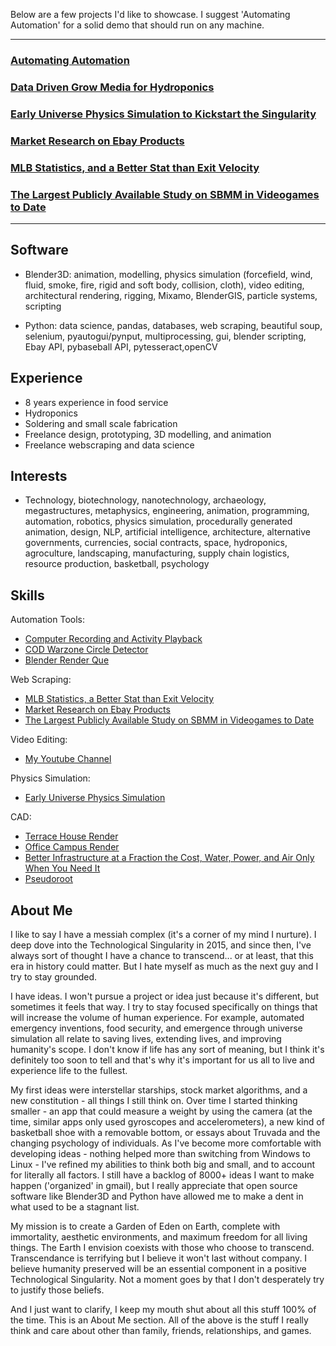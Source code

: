Below are a few projects I'd like to showcase. I suggest 'Automating Automation' for a solid demo that should run on any machine.

------

### [Automating Automation](https://github.com/kelmensonj/Computer-Recording-and-Activity-Playback)

### [Data Driven Grow Media for Hydroponics](https://github.com/kelmensonj/Pseudoroot)

### [Early Universe Physics Simulation to Kickstart the Singularity](https://github.com/kelmensonj/Newtownian-Physics-Engine)

### [Market Research on Ebay Products](https://github.com/kelmensonj/UPC-s-and-the-Ebay-API-for-a-Million-Dollar-Heist)

### [MLB Statistics, and a Better Stat than Exit Velocity](https://github.com/kelmensonj/Pybaseball-Pandas-and-Python-for-DIY-Sabermetrics)

### [The Largest Publicly Available Study on SBMM in Videogames to Date](https://github.com/kelmensonj/Warzone-SBMM-APP-Much-Improved)

------


## **Software**
* Blender3D: animation, modelling, physics simulation (forcefield, wind, fluid, smoke, fire, rigid and soft body, collision, cloth), video editing, architectural rendering, rigging, Mixamo, BlenderGIS, particle systems, scripting

* Python: data science, pandas, databases, web scraping, beautiful soup, selenium, pyautogui/pynput, multiprocessing, gui, blender scripting, Ebay API, pybaseball API, pytesseract,openCV

## **Experience**

* 8 years experience in food service
* Hydroponics
* Soldering and small scale fabrication
* Freelance design, prototyping, 3D modelling, and animation
* Freelance webscraping and data science

## **Interests** 
* Technology, biotechnology, nanotechnology, archaeology, megastructures, metaphysics, engineering, animation, programming, automation, robotics, physics simulation, procedurally generated animation, design, NLP, artificial intelligence, architecture, alternative governments, currencies, social contracts, space, hydroponics, agroculture, landscaping, manufacturing, supply chain logistics, resource production, basketball, psychology

## **Skills** ##

Automation Tools:
* [Computer Recording and Activity Playback](https://github.com/kelmensonj/Computer-Recording-and-Activity-Playback)
* [COD Warzone Circle Detector](https://github.com/kelmensonj/OCR-Pyautogui-Detect-Storm-Movement-COD-Warzone-TTS)
* [Blender Render Que](https://github.com/kelmensonj/Blender-Render-Que)

Web Scraping:
* [MLB Statistics, a Better Stat than Exit Velocity](https://github.com/kelmensonj/Pybaseball-Pandas-and-Python-for-DIY-Sabermetrics)
* [Market Research on Ebay Products](https://github.com/kelmensonj/UPC-s-and-the-Ebay-API-for-a-Million-Dollar-Heist)
* [The Largest Publicly Available Study on SBMM in Videogames to Date](https://github.com/kelmensonj/Warzone-SBMM-APP-Much-Improved)

Video Editing:
* [My Youtube Channel](https://www.youtube.com/channel/UC01Ew2iYxMxFOytlZQqhOEg)

Physics Simulation:
* [Early Universe Physics Simulation](https://github.com/kelmensonj/Newtownian-Physics-Engine)

CAD:
* [Terrace House Render](https://www.youtube.com/watch?v=5Hg9Z5nokfI)
* [Office Campus Render](https://www.youtube.com/watch?v=prYgmhuJHvs)
* [Better Infrastructure at a Fraction the Cost, Water, Power, and Air Only When You Need It](https://www.youtube.com/watch?v=1rEbn-nI0RM)
* [Pseudoroot](https://www.youtube.com/watch?v=eCXxZpWh2Ig)

## About Me

I like to say I have a messiah complex (it's a corner of my mind I nurture). I deep dove into the Technological Singularity in 2015, and since then, I've always sort of thought I have a chance to transcend... or at least, that this era in history could matter. But I hate myself as much as the next guy and I try to stay grounded.

I have ideas. I won't pursue a project or idea just because it's different, but sometimes it feels that way. I try to stay focused specifically on things that will increase the volume of human experience. For example, automated emergency inventions, food security, and emergence through universe simulation all relate to saving lives, extending lives, and improving humanity's scope. I don't know if life has any sort of meaning, but I think it's definitely too soon to tell and that's why it's important for us all to live and experience life to the fullest. 

My first ideas were interstellar starships, stock market algorithms, and a new constitution - all things I still think on. Over time I started thinking smaller - an app that could measure a weight by using the camera (at the time, similar apps only used gyroscopes and accelerometers), a new kind of basketball shoe with a removable bottom, or essays about Truvada and the changing psychology of individuals. As I've become more comfortable with developing ideas - nothing helped more than switching from Windows to Linux - I've refined my abilities to think both big and small, and to account for literally all factors. I still have a backlog of 8000+ ideas I want to make happen ('organized' in gmail), but I really appreciate that open source software like Blender3D and Python have allowed me to make a dent in what used to be a stagnant list. 

My mission is to create a Garden of Eden on Earth, complete with immortality, aesthetic environments, and maximum freedom for all living things. The Earth I envision coexists with those who choose to transcend. Transcendance is terrifying but I believe it won't last without company. I believe humanity preserved will be an essential component in a positive Technological Singularity. Not a moment goes by that I don't desperately try to justify those beliefs.

And I just want to clarify, I keep my mouth shut about all this stuff 100% of the time. This is an About Me section. All of the above is the stuff I really think and care about other than family, friends, relationships, and games. 
